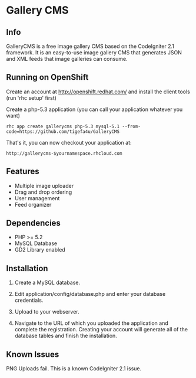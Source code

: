 Gallery CMS
===========

Info
----

GalleryCMS is a free image gallery CMS based on the CodeIgniter 2.1 framework. It is an easy-to-use image gallery CMS that generates JSON and XML feeds that image galleries can consume.

Running on OpenShift
----------------------------

Create an account at http://openshift.redhat.com/ and install the client tools (run 'rhc setup' first)

Create a php-5.3 application (you can call your application whatever you want)

    rhc app create gallerycms php-5.3 mysql-5.1 --from-code=https://github.com/tigefa4u/GalleryCMS

That's it, you can now checkout your application at:

    http://gallerycms-$yournamespace.rhcloud.com

Features
--------

 + Multiple image uploader
 + Drag and drop ordering
 + User management
 + Feed organizer

Dependencies
------------

 + PHP >= 5.2
 + MySQL Database
 + GD2 Library enabled


Installation
------------

1. Create a MySQL database.

2. Edit application/config/database.php and enter your database credentials.

3. Upload to your webserver.

4. Navigate to the URL of which you uploaded the application and complete the registration. Creating your account will generate all of the database tables and finish the installation.


Known Issues
------------

PNG Uploads fail. This is a known CodeIgniter 2.1 issue.
